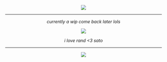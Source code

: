 <p align="center">
<img src="https://files.catbox.moe/m4em8n.webp"/>
<p align="center">

---

<p align="center">
<i>currently a wip come back later lols<i> 
<p align="center">
   
<p align="center">
<img src="https://files.catbox.moe/jbpyz9.gif"/>
<p align="center">

<p align="center">
<i>i love rand <3 sato<i> 
<p align="center">

  ---

<p align="center">
<img src="https://files.catbox.moe/ohffsf.webp"/>
<p align="center">
